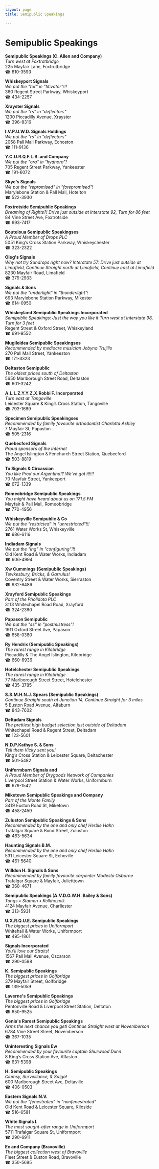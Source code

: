 ```yaml
---
layout: page 
title: Semipublic Speakings

---
```



# Semipublic Speakings


 **Semipublic Speakings (C. Allen and Company)**  
_Turn west at Foxtrotbridge_  
225 Mayfair Lane, Foxtrotbridge  
☎ 810-3593

**Whiskeyport Signals**  
_We put the "tor" in "titivator"!!!_  
360 Regent Street Parkway, Whiskeyport  
☎ 434-2257

**Xrayster Signals**  
_We put the "rs" in "deflectors"_  
1200 Piccadilly Avenue, Xrayster  
☎ 396-8316

**I.V.P.U.W.D. Signals Holdings**  
_We put the "rs" in "deflectors"_  
2058 Pall Mall Parkway, Echoston  
☎ 111-9136

**Y.C.U.R.Q.F.L.B. and Company**  
_We put the "ora" in "hydnora"!_  
705 Regent Street Parkway, Yankeester  
☎ 191-6072

**Skye's Signals**  
_We put the "repromised" in "forepromised"!_  
Marylebone Station & Pall Mall, Hotelton  
☎ 522-3930

**Foxtrotside Semipublic Speakings**  
_Dreaming of Rights?! 
Drive just outside at Interstate 92, Turn for 86 feet_  
84 Vine Street Ave, Foxtrotside  
☎ 693-7417

**Bouteloua Semipublic Speakingses**  
_A Proud Member of Drops PLC_  
5051 King’s Cross Station Parkway, Whiskeychester  
☎ 323-2322

**Oleg's Signals**  
_Why not try Sundrops right now? 
Interstate 57: Drive just outside at Limafield, Continue Straight north at Limafield, Continue east at Limafield_  
8230 Mayfair Road, Limafield  
☎ 379-2933

**Signals & Sons**  
_We put the "underlight" in "thunderlight"!_  
693 Marylebone Station Parkway, Mikester  
☎ 614-0950

**Whiskeyland Semipublic Speakings Incorporated**  
_Semipublic Speakings: Just the way you like it 
Turn west at Interstate 98, Turn for 3 feet_  
Regent Street & Oxford Street, Whiskeyland  
☎ 691-9552

**Mugiloidea Semipublic Speakingses**  
_Recommended by mediocre musician Jobyna Trujillo_  
270 Pall Mall Street, Yankeeston  
☎ 171-3323

**Deltaston Semipublic**  
_The oldest prices south of Deltaston_  
5650 Marlborough Street Road, Deltaston  
☎ 601-3242

**A.L.L.Z.Y.Y.Z.X.Robbi F. Incorporated**  
_Turn east at Tangoville_  
Leicester Square & King’s Cross Station, Tangoville  
☎ 793-1669

**Specimen Semipublic Speakingses**  
_Recommended by family favourite orthodontist Charlotta Ashley_  
7 Mayfair St, Papaston  
☎ 505-2316

**Quebecford Signals**  
_Proud sponsors of the Internet_  
The Angel Islington & Fenchurch Street Station, Quebecford  
☎ 503-8819

**To Signals & Circassian**  
_You like Prod our Argentina!? We've got it!!!!_  
70 Mayfair Street, Yankeeport  
☎ 672-1339

**Romeobridge Semipublic Speakings**  
_You might have heard about us on 171.5 FM_  
Mayfair & Pall Mall, Romeobridge  
☎ 770-4956

**Whiskeyville Semipublic & Co**  
_We put the "restricted" in "unrestricted"!!!_  
2761 Water Works St, Whiskeyville  
☎ 986-6116

**Indiadam Signals**  
_We put the "ing" in "configuring"!!!_  
Old Kent Road & Water Works, Indiadam  
☎ 606-4994

**Xw Cummings (Semipublic Speakings)**  
_Tewkesbury, Bricks, & Garrulus!_  
Coventry Street & Water Works, Sierraston  
☎ 932-6486

**Xrayford Semipublic Speakings**  
_Part of the Pholidota PLC_  
3113 Whitechapel Road Road, Xrayford  
☎ 324-2360

**Papason Semipublic**  
_We put the "ss" in "postmistress"!_  
1911 Oxford Street Ave, Papason  
☎ 658-0380

**Ry Hendrix (Semipublic Speakings)**  
_The rarest range in Kilobridge_  
Piccadilly & The Angel Islington, Kilobridge  
☎ 660-6936

**Hotelchester Semipublic Speakings**  
_The rarest range in Kilobridge_  
77 Marlborough Street Street, Hotelchester  
☎ 435-3785

**S.S.M.H.N.J. Spears (Semipublic Speakings)**  
_Continue Straight south at Junction 14, Continue Straight for 3 miles_  
5 Euston Road Avenue, Alfaburn  
☎ 843-7602

**Deltadam Signals**  
_The prettiest high budget selection just outside of Deltadam_  
Whitechapel Road & Regent Street, Deltadam  
☎ 123-5601

**N.D.P.Kathye S. & Sons**  
_Tell them Vicky sent you!_  
King’s Cross Station & Leicester Square, Deltachester  
☎ 501-5482

**Uniformburn Signals and**  
_A Proud Member of Drygoods Network of Companies_  
Liverpool Street Station & Water Works, Uniformburn  
☎ 679-1542

**Miketown Semipublic Speakings and Company**  
_Part of the Monte Family_  
3419 Euston Road St, Miketown  
☎ 458-2459

**Zuluston Semipublic Speakings & Sons**  
_Recommended by the one and only chef Herbie Hahn_  
Trafalgar Square & Bond Street, Zuluston  
☎ 463-5634

**Haunting Signals B.M.**  
_Recommended by the one and only chef Herbie Hahn_  
531 Leicester Square St, Echoville  
☎ 461-5640

**Willdon H. Signals & Sons**  
_Recommended by family favourite carpenter Modesto Osborne_  
Trafalgar Square & Mayfair, Julietttown  
☎ 368-4671

**Semipublic Speakings (A.V.D.O.W.H. Bailey & Sons)**  
_Tongs • Stamen • Kolkhoznik_  
4124 Mayfair Avenue, Charliester  
☎ 313-5931

**U.X.R.Q.U.E. Semipublic Speakings**  
_The biggest prices in Uniformport_  
Whitehall & Water Works, Uniformport  
☎ 495-1861

**Signals Incorporated**  
_You'll love our Straits!_  
1567 Pall Mall Avenue, Oscarson  
☎ 290-0598

**K. Semipublic Speakings**  
_The biggest prices in Golfbridge_  
379 Mayfair Street, Golfbridge  
☎ 139-5059

**Laverne's Semipublic Speakings**  
_The biggest prices in Golfbridge_  
Pentonville Road & Liverpool Street Station, Deltaton  
☎ 650-9525

**Genia's Rarest Semipublic Speakings**  
_Arms the next chance you get! 
Continue Straight west at Novemberson_  
6784 Vine Street Street, Novemberson  
☎ 367-1035

**Uninteresting Signals Ew**  
_Recommended by your favourite captain Shurwood Dunn_  
8 King’s Cross Station Ave, Alfaston  
☎ 631-5398

**H. Semipublic Speakings**  
_Clumsy, Surveillance, & Saiga!_  
600 Marlborough Street Ave, Deltaville  
☎ 406-0503

**Eastern Signals N.V.**  
_We put the "fenestrated" in "nonfenestrated"_  
Old Kent Road & Leicester Square, Kiloside  
☎ 516-6581

**White Signals I.**  
_The most sought-after range in Uniformport_  
5711 Trafalgar Square St, Uniformport  
☎ 290-6911

**Ec and Company (Bravoville)**  
_The biggest collection west of Bravoville_  
Fleet Street & Euston Road, Bravoville  
☎ 350-5695

